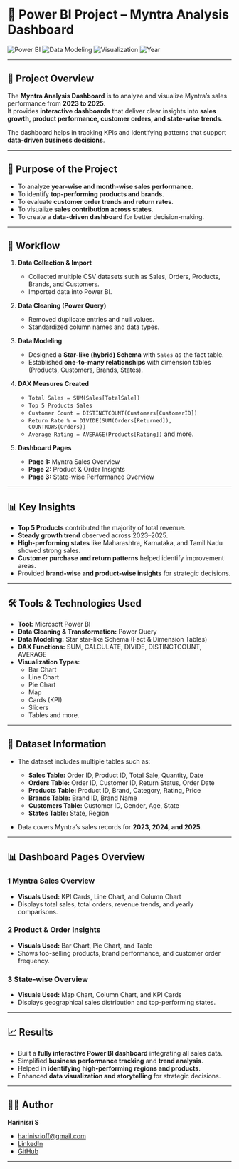 # 📜 Power BI Project – Myntra Analysis Dashboard

![Power BI](https://img.shields.io/badge/Tool-Power%20BI-yellow)
![Data Modeling](https://img.shields.io/badge/Data%20Model-Star%20Schema-blue)
![Visualization](https://img.shields.io/badge/Visualization-Interactive%20Dashboard-green)
![Year](https://img.shields.io/badge/Years-2023%20%7C%202024%20%7C%202025-orange)

---

## 📌 Project Overview
The **Myntra Analysis Dashboard** is to analyze and visualize Myntra’s sales performance from **2023 to 2025**.  
It provides **interactive dashboards** that deliver clear insights into **sales growth, product performance, customer orders, and state-wise trends**.  

The dashboard helps in tracking KPIs and identifying patterns that support **data-driven business decisions**.

---

## 🎯 Purpose of the Project
- To analyze **year-wise and month-wise sales performance**.  
- To identify **top-performing products and brands**.  
- To evaluate **customer order trends and return rates**.  
- To visualize **sales contribution across states**.  
- To create a **data-driven dashboard** for better decision-making.

---

## 📂 Workflow
1. **Data Collection & Import**
   - Collected multiple CSV datasets such as Sales, Orders, Products, Brands, and Customers.
   - Imported data into Power BI.

2. **Data Cleaning (Power Query)**
   - Removed duplicate entries and null values.
   - Standardized column names and data types.

3. **Data Modeling**
   - Designed a **Star-like (hybrid) Schema** with `Sales` as the fact table.
   - Established **one-to-many relationships** with dimension tables (Products, Customers, Brands, States).

4. **DAX Measures Created**
   - `Total Sales = SUM(Sales[TotalSale])`  
   - `Top 5 Products Sales`  
   - `Customer Count = DISTINCTCOUNT(Customers[CustomerID])`  
   - `Return Rate % = DIVIDE(SUM(Orders[Returned]), COUNTROWS(Orders))`  
   - `Average Rating = AVERAGE(Products[Rating])` and more.

5. **Dashboard Pages**
   - **Page 1:** Myntra Sales Overview  
   - **Page 2:** Product & Order Insights  
   - **Page 3:** State-wise Performance Overview

---

## 📊 Key Insights
- **Top 5 Products** contributed the majority of total revenue.  
- **Steady growth trend** observed across 2023–2025.  
- **High-performing states** like Maharashtra, Karnataka, and Tamil Nadu showed strong sales.  
- **Customer purchase and return patterns** helped identify improvement areas.  
- Provided **brand-wise and product-wise insights** for strategic decisions.

---

## 🛠 Tools & Technologies Used
- **Tool:** Microsoft Power BI  
- **Data Cleaning & Transformation:** Power Query  
- **Data Modeling:** Star star-like Schema (Fact & Dimension Tables)  
- **DAX Functions:** SUM, CALCULATE, DIVIDE, DISTINCTCOUNT, AVERAGE  
- **Visualization Types:**  
  - Bar Chart  
  - Line Chart  
  - Pie Chart  
  - Map  
  - Cards (KPI)  
  - Slicers  
  - Tables and more.

---

## 📑 Dataset Information
- The dataset includes multiple tables such as:  
  - **Sales Table:** Order ID, Product ID, Total Sale, Quantity, Date  
  - **Orders Table:** Order ID, Customer ID, Return Status, Order Date  
  - **Products Table:** Product ID, Brand, Category, Rating, Price  
  - **Brands Table:** Brand ID, Brand Name  
  - **Customers Table:** Customer ID, Gender, Age, State  
  - **States Table:** State, Region  

- Data covers Myntra’s sales records for **2023, 2024, and 2025**.

---

## 📊 Dashboard Pages Overview
### 1️ **Myntra Sales Overview**
- **Visuals Used:** KPI Cards, Line Chart, and Column Chart  
- Displays total sales, total orders, revenue trends, and yearly comparisons.

### 2️ **Product & Order Insights**
- **Visuals Used:** Bar Chart, Pie Chart, and Table  
- Shows top-selling products, brand performance, and customer order frequency.

### 3️ **State-wise Overview**
- **Visuals Used:** Map Chart, Column Chart, and KPI Cards  
- Displays geographical sales distribution and top-performing states.

---

## 📈 Results
- Built a **fully interactive Power BI dashboard** integrating all sales data.  
- Simplified **business performance tracking** and **trend analysis**.  
- Helped in **identifying high-performing regions and products**.  
- Enhanced **data visualization and storytelling** for strategic decisions.

---

## 👩‍💻 Author
**Harinisri S**  
- [harinisrioff@gmail.com](mailto:harinisrioff@gmail.com)  
-  [LinkedIn](https://www.linkedin.com/in/harinisri-s)  
-  [GitHub](https://github.com/Harinisri22)

---
